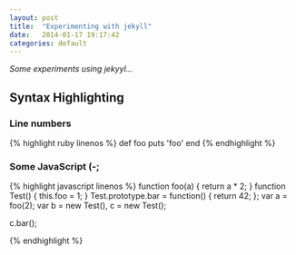 ```yaml
---
layout: post
title:  "Experimenting with jekyll"
date:   2014-01-17 19:17:42
categories: default
---
```


<em>
Some experiments using jekyyl...
</em>

## Syntax Highlighting

### Line numbers

{% highlight ruby linenos %}
def foo
  puts 'foo'
end
{% endhighlight %}

### Some JavaScript (-;

{% highlight javascript linenos %}
function foo(a) {
    return a * 2;
}
function Test() {
    this.foo = 1;
}
Test.prototype.bar = function() {
    return 42;
};
var a = foo(2);
var b = new Test(),
    c = new Test();

c.bar();

{% endhighlight %}
